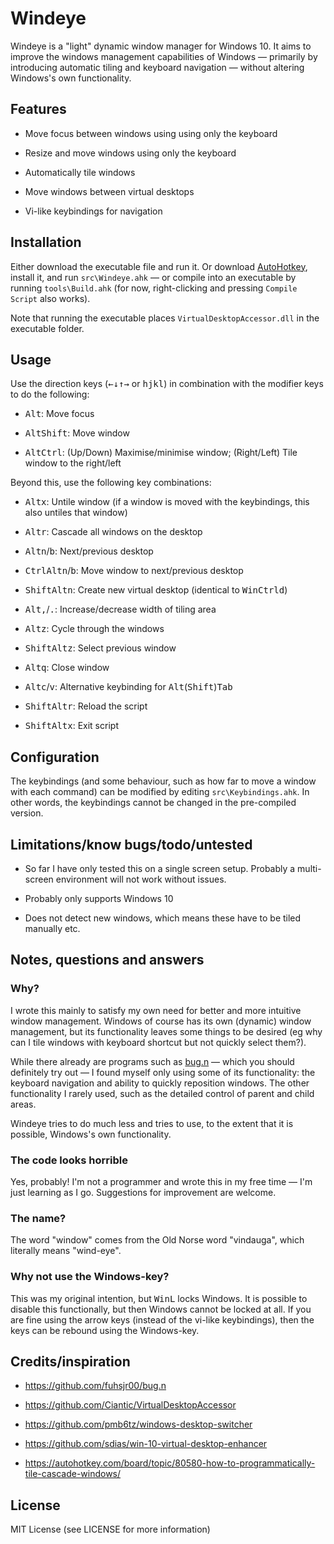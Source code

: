 # Windeye

Windeye is a "light" dynamic window manager for Windows 10. It aims to
improve the windows management capabilities of Windows — primarily by
introducing automatic tiling and keyboard navigation — without
altering Windows's own functionality.

## Features

- Move focus between windows using using only the keyboard

- Resize and move windows using only the keyboard

- Automatically tile windows

- Move windows between virtual desktops

- Vi-like keybindings for navigation

## Installation

Either download the executable file and run it. Or download
[AutoHotkey](http://autohotkey.com), install it, and run
`src\Windeye.ahk` — or compile into an executable by running
`tools\Build.ahk` (for now, right-clicking and pressing `Compile Script`
also works).

Note that running the executable places `VirtualDesktopAccessor.dll` in
the executable folder.

## Usage

Use the direction keys
(<kbd>←</kbd><kbd>↓</kbd><kbd>↑</kbd><kbd>→</kbd> or
<kbd>h</kbd><kbd>j</kbd><kbd>k</kbd><kbd>l</kbd>) in combination with
the modifier keys to do the following:

- <kbd>Alt</kbd>: Move focus

- <kbd>Alt</kbd><kbd>Shift</kbd>: Move window

- <kbd>Alt</kbd><kbd>Ctrl</kbd>: (Up/Down) Maximise/minimise window; 
  (Right/Left) Tile window to the right/left

Beyond this, use the following key combinations:

- <kbd>Alt</kbd><kbd>x</kbd>: Untile window (if a window is moved with
  the keybindings, this also untiles that window)

- <kbd>Alt</kbd><kbd>r</kbd>: Cascade all windows on the desktop

- <kbd>Alt</kbd><kbd>n</kbd>/<kbd>b</kbd>: Next/previous desktop

- <kbd>Ctrl</kbd><kbd>Alt</kbd><kbd>n</kbd>/<kbd>b</kbd>: Move window to next/previous desktop

- <kbd>Shift</kbd><kbd>Alt</kbd><kbd>n</kbd>: Create new virtual desktop
  (identical to <kbd>Win</kbd><kbd>Ctrl</kbd><kbd>d</kbd>)

- <kbd>Alt</kbd><kbd>,</kbd>/<kbd>.</kbd>: Increase/decrease width of
  tiling area

- <kbd>Alt</kbd><kbd>z</kbd>: Cycle through the windows

- <kbd>Shift</kbd><kbd>Alt</kbd><kbd>z</kbd>: Select previous window

- <kbd>Alt</kbd><kbd>q</kbd>: Close window

- <kbd>Alt</kbd><kbd>c</kbd>/<kbd>v</kbd>: Alternative keybinding for
  <kbd>Alt</kbd>(<kbd>Shift</kbd>)<kbd>Tab</kbd>

- <kbd>Shift</kbd><kbd>Alt</kbd><kbd>r</kbd>: Reload the script

- <kbd>Shift</kbd><kbd>Alt</kbd><kbd>x</kbd>: Exit script

## Configuration

The keybindings (and some behaviour, such as how far to move a window
with each command) can be modified by editing `src\Keybindings.ahk`. In
other words, the keybindings cannot be changed in the pre-compiled
version.

## Limitations/know bugs/todo/untested

- So far I have only tested this on a single screen setup. Probably a
  multi-screen environment will not work without issues.

- Probably only supports Windows 10

- Does not detect new windows, which means these have to be tiled
  manually etc.

## Notes, questions and answers

### Why?

I wrote this mainly to satisfy my own need for better and more intuitive
window management. Windows of course has its own (dynamic) window
management, but its functionality leaves some things to be desired (eg
why can I tile windows with keyboard shortcut but not quickly select
them?).

While there already are programs such as
[bug.n](https://github.com/fuhsjr00/bug.n) — which you should
definitely try out — I found myself only using some of its
functionality: the keyboard navigation and ability to quickly
reposition windows. The other functionality I rarely used, such as the
detailed control of parent and child areas.

Windeye tries to do much less and tries to use, to the extent that it
is possible, Windows's own functionality.

### The code looks horrible

Yes, probably! I'm not a programmer and wrote this in my free time —
I'm just learning as I go. Suggestions for improvement are welcome.

### The name?

The word "window" comes from the Old Norse word "vindauga", which
literally means "wind-eye".

### Why not use the Windows-key?

This was my original intention, but <kbd>Win</kbd><kbd>L</kbd> locks
Windows. It is possible to disable this functionally, but then Windows
cannot be locked at all. If you are fine using the arrow keys (instead
of the vi-like keybindings), then the keys can be rebound using the
Windows-key.

## Credits/inspiration

- <https://github.com/fuhsjr00/bug.n>

- <https://github.com/Ciantic/VirtualDesktopAccessor> 

- <https://github.com/pmb6tz/windows-desktop-switcher>

- <https://github.com/sdias/win-10-virtual-desktop-enhancer>

- <https://autohotkey.com/board/topic/80580-how-to-programmatically-tile-cascade-windows/>

## License

MIT License (see LICENSE for more information)
